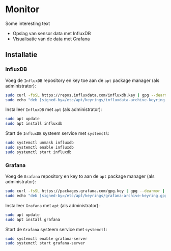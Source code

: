 # Monitor
Some interesting text

- Opslag van sensor data met InfluxDB
- Visualisatie van de data met Grafana

## Installatie
### InfluxDB

Voeg de `InfluxDB` repository en key toe aan de `apt` package manager (als administrator):
```sh
sudo curl -fsSL https://repos.influxdata.com/influxdb.key | gpg --dearmor | sudo tee /etc/apt/keyrings/influxdata-archive-keyring.gpg > /dev/null
sudo echo "deb [signed-by=/etc/apt/keyrings/influxdata-archive-keyring.gpg] https://repos.influxdata.com/debian $(lsb_release -cs) stable" | sudo tee /etc/apt/sources.list.d/influxdb.list
```
Installeer `InfluxDB` met `apt` (als administrator):
```sh
sudo apt update
sudo apt install influxdb
```
Start de `InfluxDB` systeem service met `systemctl`:
```sh
sudo systemctl unmask influxdb
sudo systemctl enable influxdb
sudo systemctl start influxdb
```
### Grafana

Voeg de `Grafana` repository en key to aan de `apt` package manager (als administrator):
```sh
sudo curl -fsSL https://packages.grafana.com/gpg.key | gpg --dearmor | sudo tee /etc/apt/keyrings/grafana-archive-keyring.gpg > /dev/null
sudo echo "deb [signed-by=/etc/apt/keyrings/grafana-archive-keyring.gpg] https://packages.grafana.com/oss/deb stable main" | sudo tee /etc/apt/sources.list.d/grafana.list
```
Installeer `Grafana` met `apt` (als administrator):
```sh
sudo apt update
sudo apt install grafana
```
Start de `Grafana` systeem service met `systemctl`:
```sh
sudo systemctl enable grafana-server
sudo systemctl start grafana-server
```